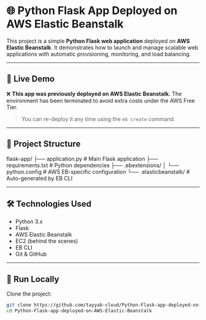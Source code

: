 # 🌐 Python Flask App Deployed on AWS Elastic Beanstalk

This project is a simple **Python Flask web application** deployed on **AWS Elastic Beanstalk**. It demonstrates how to launch and manage scalable web applications with automatic provisioning, monitoring, and load balancing.

---

## 🚀 Live Demo

❌ **This app was previously deployed on AWS Elastic Beanstalk.**
The environment has been terminated to avoid extra costs under the AWS Free Tier.

> You can re-deploy it any time using the `eb create` command.


---

## 📁 Project Structure

flask-app/
├── application.py # Main Flask application
├── requirements.txt # Python dependencies
├── .ebextensions/
│ └── python.config # AWS EB-specific configuration
└── .elasticbeanstalk/ # Auto-generated by EB CLI

---

## 🛠️ Technologies Used

- Python 3.x
- Flask
- AWS Elastic Beanstalk
- EC2 (behind the scenes)
- EB CLI
- Git & GitHub

---

## 🧪 Run Locally

Clone the project:

```bash
git clone https://github.com/tayyab-cloud/Python-Flask-app-deployed-on-AWS-Elastic-Beanstalk.git
cd Python-Flask-app-deployed-on-AWS-Elastic-Beanstalk
